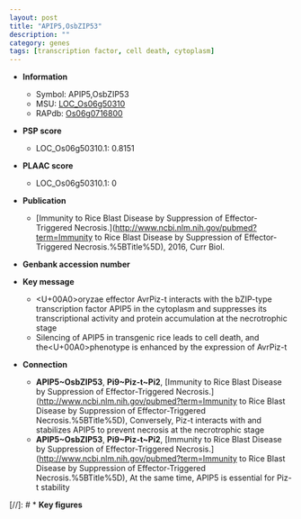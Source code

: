 ```yaml
---
layout: post
title: "APIP5,OsbZIP53"
description: ""
category: genes
tags: [transcription factor, cell death, cytoplasm]
---
```


* **Information**  
    + Symbol: APIP5,OsbZIP53  
    + MSU: [LOC_Os06g50310](http://rice.plantbiology.msu.edu/cgi-bin/ORF_infopage.cgi?orf=LOC_Os06g50310)  
    + RAPdb: [Os06g0716800](http://rapdb.dna.affrc.go.jp/viewer/gbrowse_details/irgsp1?name=Os06g0716800)  

* **PSP score**  
    + LOC_Os06g50310.1: 0.8151 

* **PLAAC score**  
    + LOC_Os06g50310.1: 0 

* **Publication**  
    + [Immunity to Rice Blast Disease by Suppression of Effector-Triggered Necrosis.](http://www.ncbi.nlm.nih.gov/pubmed?term=Immunity to Rice Blast Disease by Suppression of Effector-Triggered Necrosis.%5BTitle%5D), 2016, Curr Biol.

* **Genbank accession number**  

* **Key message**  
    + <U+00A0>oryzae effector AvrPiz-t interacts with the bZIP-type transcription factor APIP5 in the cytoplasm and suppresses its transcriptional activity and protein accumulation at the necrotrophic stage
    + Silencing of APIP5 in transgenic rice leads to cell death, and the<U+00A0>phenotype is enhanced by the expression of AvrPiz-t

* **Connection**  
    + __APIP5~OsbZIP53__, __Pi9~Piz-t~Pi2__, [Immunity to Rice Blast Disease by Suppression of Effector-Triggered Necrosis.](http://www.ncbi.nlm.nih.gov/pubmed?term=Immunity to Rice Blast Disease by Suppression of Effector-Triggered Necrosis.%5BTitle%5D), Conversely, Piz-t interacts with and stabilizes APIP5 to prevent necrosis at the necrotrophic stage
    + __APIP5~OsbZIP53__, __Pi9~Piz-t~Pi2__, [Immunity to Rice Blast Disease by Suppression of Effector-Triggered Necrosis.](http://www.ncbi.nlm.nih.gov/pubmed?term=Immunity to Rice Blast Disease by Suppression of Effector-Triggered Necrosis.%5BTitle%5D), At the same time, APIP5 is essential for Piz-t stability

[//]: # * **Key figures**  


